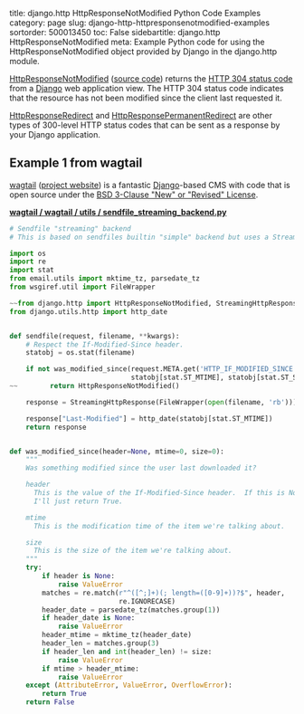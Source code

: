 title: django.http HttpResponseNotModified Python Code Examples
category: page
slug: django-http-httpresponsenotmodified-examples
sortorder: 500013450
toc: False
sidebartitle: django.http HttpResponseNotModified
meta: Example Python code for using the HttpResponseNotModified object provided by Django in the django.http module.


[HttpResponseNotModified](https://docs.djangoproject.com/en/stable/ref/request-response/#django.http.HttpResponseNotModified)
([source code](https://github.com/django/django/blob/master/django/http/response.py))
returns the 
[HTTP 304 status code](https://www.w3.org/Protocols/rfc2616/rfc2616-sec10.html) 
from a [Django](/django.html) web application view. The HTTP 304 status code
indicates that the resource has not been modified since the client last requested
it.

[HttpResponseRedirect](/django-http-httpresponseredirect-examples.html) 
and
[HttpResponsePermanentRedirect](/django-http-httpresponsepermanentredirect-examples.html)
are other types of 300-level HTTP status codes that can be
sent as a response by your Django application.


## Example 1 from wagtail
[wagtail](https://github.com/wagtail/wagtail)
([project website](https://wagtail.io/)) is a fantastic
[Django](/django.html)-based CMS with code that is open source
under the
[BSD 3-Clause "New" or "Revised" License](https://github.com/wagtail/wagtail/blob/master/LICENSE).

[**wagtail / wagtail / utils / sendfile_streaming_backend.py**](https://github.com/wagtail/wagtail/blob/master/wagtail/utils/sendfile_streaming_backend.py)

```python
# Sendfile "streaming" backend
# This is based on sendfiles builtin "simple" backend but uses a StreamingHttpResponse

import os
import re
import stat
from email.utils import mktime_tz, parsedate_tz
from wsgiref.util import FileWrapper

~~from django.http import HttpResponseNotModified, StreamingHttpResponse
from django.utils.http import http_date


def sendfile(request, filename, **kwargs):
    # Respect the If-Modified-Since header.
    statobj = os.stat(filename)

    if not was_modified_since(request.META.get('HTTP_IF_MODIFIED_SINCE'),
                              statobj[stat.ST_MTIME], statobj[stat.ST_SIZE]):
~~        return HttpResponseNotModified()

    response = StreamingHttpResponse(FileWrapper(open(filename, 'rb')))

    response["Last-Modified"] = http_date(statobj[stat.ST_MTIME])
    return response


def was_modified_since(header=None, mtime=0, size=0):
    """
    Was something modified since the user last downloaded it?

    header
      This is the value of the If-Modified-Since header.  If this is None,
      I'll just return True.

    mtime
      This is the modification time of the item we're talking about.

    size
      This is the size of the item we're talking about.
    """
    try:
        if header is None:
            raise ValueError
        matches = re.match(r"^([^;]+)(; length=([0-9]+))?$", header,
                           re.IGNORECASE)
        header_date = parsedate_tz(matches.group(1))
        if header_date is None:
            raise ValueError
        header_mtime = mktime_tz(header_date)
        header_len = matches.group(3)
        if header_len and int(header_len) != size:
            raise ValueError
        if mtime > header_mtime:
            raise ValueError
    except (AttributeError, ValueError, OverflowError):
        return True
    return False

```

